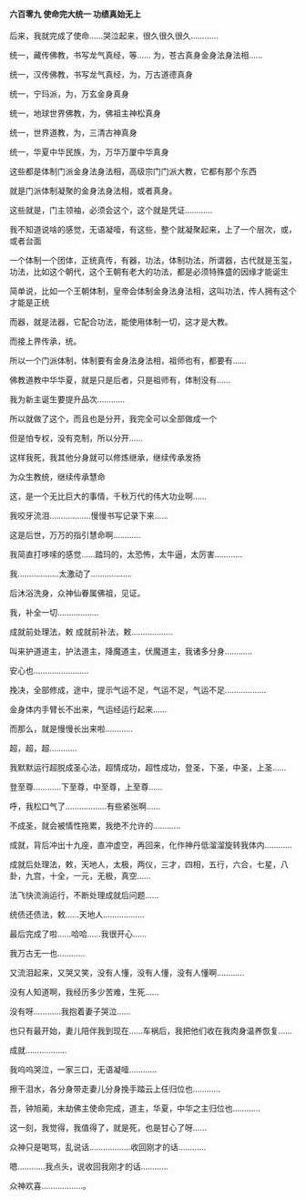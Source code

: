 #### 六百零九 使命完大统一 功绩真始无上

后来，我就完成了使命……哭泣起来，很久很久很久…………



统一，藏传佛教，书写龙气真经，等……
为，苍古真身金身法身法相……

统一，汉传佛教，书写龙气真经，为，万古道德真身

统一，宁玛派，为，万玄金身真身

统一，地球世界佛教，为，佛祖主神松真身

统一，世界道教，为，三清古神真身

统一，华夏中华民族，为，万华万厦中华真身

这些都是体制门派金身法身法相，高级宗门门派大教，它都有那个东西

就是门派体制凝聚的金身法身法相，或者真身。

这些就是，门主领袖，必须会这个，这个就是凭证…………


我不知道说啥的感觉，无语凝噎，有这些，整个就凝聚起来，上了一个层次，或，或者台面


一个体制一个团体，正统真传，有器，功法，体制功法，所谓器，古代就是玉玺，功法，比如这个朝代，这个王朝有老大的功法，都是必须特殊盛的因缘才能诞生

简单说，比如一个王朝体制，皇帝会体制金身法身法相，这叫功法，传人拥有这个才能是正统

而器，就是法器，它配合功法，能使用体制一切，这才是大教。

而接上界传承，统。

所以一个门派体制，体制要有金身法身法相，祖师也有，都要有……

佛教道教中华华夏，就是只是后者，只是祖师有，体制没有……

我为新主诞生要提升品次…………

所以就做了这个，而且也是分开，我完全可以全部做成一个

但是怕专权，没有克制，所以分开……

这样我死，我其他分身就可以修炼继承，继续传承发扬

为众生教统，继续传承慧命

这，是一个无比巨大的事情，千秋万代的伟大功业啊……

我咬牙流泪………………慢慢书写记录下来……

这是后世，万万的指引慧命啊…………

我简直打哆嗦的感觉……踏玛的，太恐怖，太牛逼，太厉害…………

我………………太激动了………………

后沐浴洗身，众神仙眷属佛祖，见证。

我，补全一切………………

成就前处理法，敕
成就前补法，敕………………

叫来护道道主，护法道主，降魔道主，伏魔道主，我诸多分身…………

安心也……………………

挽决，全部修成，途中，提示气运不足，气运不足，气运不足………………

金身体内手臂长不出来，气运经运行起来……

而那么，就是慢慢长出来啦…………

超，超，超…………

我默默运行超脱成圣心法，超情成功，超性成功，登圣，下圣，中圣，上圣……

登至尊…………下至尊，中至尊，上至尊……

呼，我松口气了………………有些紧张啊……

不成圣，就会被情性拖累，我绝不允许的…………


成就，背后冲出十九座，直冲虚空，再回来，化作神丹低溜溜旋转我体内…………

成就后处理法，敕，天地人，太极，两仪，三才，四相，五行，六合，七星，八卦，九宫，十全，一元，无极，真空……

法飞快流淌运行，不断处理成就后问题……

统债还债法，敕……天地人………………


最后完成了啦……哈哈……我很开心……

我万古无一也…………

又流泪起来，又哭又笑，没有人懂，没有人懂，没有人懂啊…………

没有人知道啊，我经历多少苦难，生死……

没有呀…………我抱着妻子哭泣……

也只有最开始，妻儿陪伴我到现在……车祸后，我把他们收在我肉身温养恢复……

成就………………

我呜呜哭泣，一家三口，无语凝噎…………

擦干泪水，各分身带走妻儿分身挽手踏云上任归位也…………


吾，钟旭蔺，末劫佛主使命完成，道主，华夏，中华之主归位也…………


这一刻，我觉得，我值得了，就是死，也是甘心了呀……

众神只是喝骂，乱说话………………收回刚才的话…………

嗯…………我点头，说收回我刚才的话…………

众神欢喜………………。